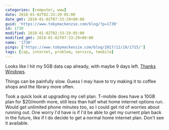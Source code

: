 ```yaml
---
categories: [computer, www]
date: 2018-01-02T02:33:29-05:00
date_gmt: 2018-01-02T07:33:29+00:00
guid: 'https://www.tobymackenzie.com/blog/?p=1730'
id: 1730
modified: 2018-01-02T02:33:29-05:00
modified_gmt: 2018-01-02T07:33:29+00:00
name: '1730'
pings: ['https://www.tobymackenzie.com/blog/2017/12/18/1715/']
tags: [cap, internet, problem, service, tmobile]
---
```


Looks like I hit my 5GB data cap already, with maybe 9 days left.<!--more-->  [Thanks Windows](https://www.tobymackenzie.com/blog/2017/12/18/1715/).

Things can be painfully slow.  Guess I may have to try making it to coffee shops and the library more often.

Took a quick look at upgrading my cell plan.  T-mobile does have a 10GB plan for $20/month more, still less than half what home internet options run.  Would get unlimited phone minutes too, so I could get rid of worries about running out.  One worry I'd have is if I'd be able to get my current plan back in the future, like if I do decide to get a normal home internet plan.  Don't see it available.
